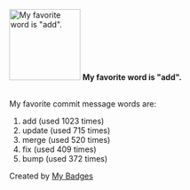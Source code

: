 <img src="https://my-badges.github.io/my-badges/favorite-word.png" alt="My favorite word is &quot;add&quot;." title="My favorite word is &quot;add&quot;." width="128">
<strong>My favorite word is &quot;add&quot;.</strong>
<br><br>

My favorite commit message words are:

1. add (used 1023 times)
2. update (used 715 times)
3. merge (used 520 times)
4. fix (used 409 times)
5. bump (used 372 times)


Created by <a href="https://github.com/my-badges/my-badges">My Badges</a>